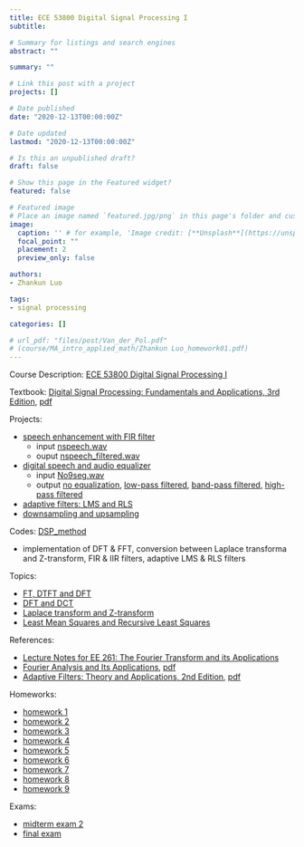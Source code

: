 ```yaml
---
title: ECE 53800 Digital Signal Processing I 
subtitle: 

# Summary for listings and search engines
abstract: ""

summary: ""

# Link this post with a project
projects: []

# Date published
date: "2020-12-13T00:00:00Z"

# Date updated
lastmod: "2020-12-13T00:00:00Z"

# Is this an unpublished draft?
draft: false

# Show this page in the Featured widget?
featured: false

# Featured image
# Place an image named `featured.jpg/png` in this page's folder and customize its options here.
image:
  caption: '' # for example, 'Image credit: [**Unsplash**](https://unsplash.com/photos/CpkOjOcXdUY)'
  focal_point: ""
  placement: 2
  preview_only: false

authors:
- Zhankun Luo

tags:
- signal processing

categories: []

# url_pdf: "files/post/Van_der_Pol.pdf"
# (course/MA_intro_applied_math/Zhankun Luo_homework01.pdf)
---
```

Course Description: [ECE 53800 Digital Signal Processing I](https://engineering.purdue.edu/ECE/Academics/Undergraduates/UGO/CourseInfo/courseInfo?courseid=108.0)

Textbook: [Digital Signal Processing: Fundamentals and Applications, 3rd Edition](https://www.elsevier.com/books/digital-signal-processing/tan/978-0-12-815071-9), [pdf](https://www-elec.inaoep.mx/~jmram/Digital_Signal_Processing__LI_TAN.pdf)

Projects:
* [speech enhancement with FIR filter](FIR_speech_enhance.pdf)
  * input [nspeech.wav](nspeech.wav)
  * ouput [nspeech_filtered.wav](nspeech_filtered.wav)
* [digital speech and audio equalizer](speech_equalize.pdf)
  * input [No9seg.wav](No9seg.wav)
  * output [no equalization](No9seg_no%20equal.wav), [low-pass filtered](No9seg_low%20pass.wav), [band-pass filtered](No9seg_band%20pass.wav), [high-pass filtered](No9seg_high%20pass.wav)
* [adaptive filters: LMS and RLS](adaptive_filter.pdf)
* [downsampling and upsampling](downup_sample.pdf)

Codes: [DSP_method](https://github.com/dassein/DSP_method) 
* implementation of DFT & FFT, conversion between Laplace transforma and Z-transform, FIR & IIR filters, adaptive LMS & RLS filters

Topics:
* [FT, DTFT and DFT](DTFT_DFT.pdf)
* [DFT and DCT](DCT.pdf)
* [Laplace transform and Z-transform](Z_transform.pdf)
* [Least Mean Squares and Recursive Least
Squares](LMS.pdf)

References:
* [Lecture Notes for EE 261: The Fourier Transform and its Applications](https://see.stanford.edu/materials/lsoftaee261/book-fall-07.pdf)
* [Fourier Analysis and Its Applications](https://link.springer.com/book/10.1007/b97452), [pdf](https://iujfk.files.wordpress.com/2013/04/fourier-analysis-and-its-applications.pdf)
* [Adaptive Filters: Theory and Applications, 2nd Edition](https://www.wiley.com/en-us/Adaptive+Filters%3A+Theory+and+Applications%2C+2nd+Edition-p-9781119979548), [pdf](https://abrarhashmi.files.wordpress.com/2016/02/behrouz-farhang-boroujeny-adaptive-filters_-theory-and-applications-wiley-2013.pdf)

Homeworks:
* [homework 1](ZhankunLuo_hw1.pdf)
* [homework 2](ZhankunLuo_hw2.pdf)
* [homework 3](ZhankunLuo_hw3.pdf)
* [homework 4](ZhankunLuo_hw4.pdf)
* [homework 5](ZhankunLuo_hw5.pdf)
* [homework 6](ZhankunLuo_hw6.pdf)
* [homework 7](ZhankunLuo_hw7.pdf)
* [homework 8](ZhankunLuo_hw8.pdf)
* [homework 9](ZhankunLuo_hw9.pdf)

Exams:
* [midterm exam 2](ZhankunLuo_Exam2.pdf)
* [final exam](ZhankunLuo_FinalExam.pdf)